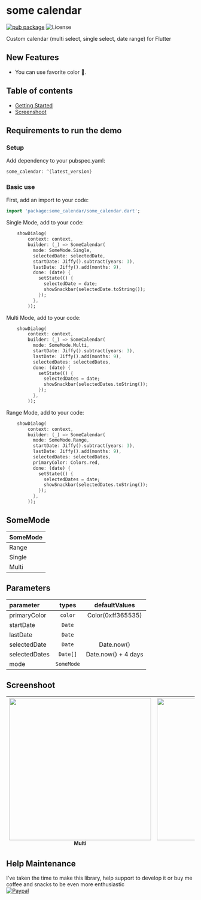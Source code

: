 # some calendar
[![pub package](https://img.shields.io/pub/v/some_calendar.svg)](https://pub.dev/packages/some_calendar#-readme-tab-)
![License](https://img.shields.io/badge/license-MIT-blue.svg)

Custom calendar (multi select, single select, date range) for Flutter


## New Features
+ You can use favorite color :tada:.

## Table of contents

* [Getting Started](#getting-started)
* [Screenshoot](#screenshot)

## <a name="#getting-started"></a>Requirements to run the demo ##

### Setup
Add dependency to your pubspec.yaml:

```dart
some_calendar: ^{latest_version}
```


### Basic use
First, add an import to your code:
```dart
import 'package:some_calendar/some_calendar.dart';
```

Single Mode, add to your code:
```dart
    showDialog(
        context: context,
        builder: (_) => SomeCalendar(
          mode: SomeMode.Single,
          selectedDate: selectedDate,
          startDate: Jiffy().subtract(years: 3),
          lastDate: Jiffy().add(months: 9),
          done: (date) {
            setState(() {
              selectedDate = date;
              showSnackbar(selectedDate.toString());
            });
          },
        ));
```

Multi Mode, add to your code:
```dart
    showDialog(
        context: context,
        builder: (_) => SomeCalendar(
          mode: SomeMode.Multi,
          startDate: Jiffy().subtract(years: 3),
          lastDate: Jiffy().add(months: 9),
          selectedDates: selectedDates,
          done: (date) {
            setState(() {
              selectedDates = date;
              showSnackbar(selectedDates.toString());
            });
          },
        ));
```

Range Mode, add to your code:
```dart
    showDialog(
        context: context,
        builder: (_) => SomeCalendar(
          mode: SomeMode.Range,
          startDate: Jiffy().subtract(years: 3),
          lastDate: Jiffy().add(months: 9),
          selectedDates: selectedDates,
          primaryColor: Colors.red,
          done: (date) {
            setState(() {
              selectedDates = date;
              showSnackbar(selectedDates.toString());
            });
          },
        ));
```

## SomeMode
| SomeMode |
| :---------------------- |
| Range
| Single
| Multi

## Parameters
| parameter                   | types           | defaultValues                                                                                                     |
| :---------------------- | :-------------: | :---------------------------------------------------------------------------------------------------------------: |
| primaryColor        | `color`        | Color(0xff365535) |
| startDate| `Date`     | |
| lastDate| `Date`     | |
| selectedDate       | `Date`     | Date.now() |
| selectedDates| `Date[]`     | Date.now() + 4 days|
| mode| `SomeMode`     |  |

## <a name="#screenshot"></a>Screenshoot ##

| <img src="https://raw.githubusercontent.com/agryva/Some-Calendar/master/screen/multi.jpg" width="379px;"/><br /><sub><b>Multi</b></sub> | <img src="https://raw.githubusercontent.com/agryva/Some-Calendar/master/screen/range.jpg" width="379px;"/><br /><sub><b>Range</b></sub> | <img src="https://raw.githubusercontent.com/agryva/Some-Calendar/master/screen/single.jpg" width="379px;"/><br /><sub><b>Single</b></sub> |
| :---: | :---: | :---: |

## Help Maintenance
I've taken the time to make this library, help support to develop it or buy me coffee and snacks to be even more enthusiastic
<br/>
[![Paypal](https://www.paypalobjects.com/webstatic/mktg/Logo/pp-logo-100px.png)](https://paypal.me/agryva)
